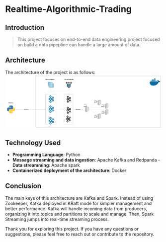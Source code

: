 # Realtime-Algorithmic-Trading
## Introduction

>This project focuses on end-to-end data engineering project focused on build a data pipepline can handle a large amount of data.

## Architecture
The architecture of the project is as follows:
![Architecture diagramming](https://github.com/kingnguyen123/Meta-data-pipeline/blob/main/Blank%20diagram%20(2).png)

## Technology Used

- **Programming Language**: Python
- **Message streaming and data ingestion**: Apache Kafka and Redpanda
-**Data streamming**: Apache spark
- **Containerized deployment of the architecture**: Docker
## Conclusion

The main keys of this architecture are Kafka and Spark. Instead of using Zookeeper, Kafka deployed in KRaft mode for simpler management and better performance.
Kafka will handle incoming data from producers, organizing it into topics and partitions to scale and manage. Then, Spark Streaming jumps into real-time streaming process.

Thank you for exploring this project. If you have any questions or suggestions, please feel free to reach out or contribute to the repository.
